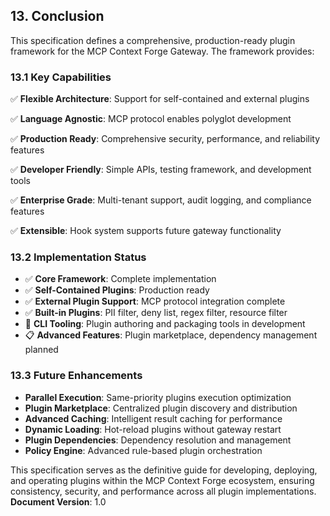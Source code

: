 ## 13. Conclusion

This specification defines a comprehensive, production-ready plugin framework for the MCP Context Forge Gateway. The framework provides:

### 13.1 Key Capabilities

✅ **Flexible Architecture**: Support for self-contained and external plugins

✅ **Language Agnostic**: MCP protocol enables polyglot development

✅ **Production Ready**: Comprehensive security, performance, and reliability features

✅ **Developer Friendly**: Simple APIs, testing framework, and development tools

✅ **Enterprise Grade**: Multi-tenant support, audit logging, and compliance features

✅ **Extensible**: Hook system supports future gateway functionality

### 13.2 Implementation Status

- ✅ **Core Framework**: Complete implementation
- ✅ **Self-Contained Plugins**: Production ready
- ✅ **External Plugin Support**: MCP protocol integration complete
- ✅ **Built-in Plugins**: PII filter, deny list, regex filter, resource filter
- 🔄 **CLI Tooling**: Plugin authoring and packaging tools in development
- 📋 **Advanced Features**: Plugin marketplace, dependency management planned

### 13.3 Future Enhancements

- **Parallel Execution**: Same-priority plugins execution optimization
- **Plugin Marketplace**: Centralized plugin discovery and distribution
- **Advanced Caching**: Intelligent result caching for performance
- **Dynamic Loading**: Hot-reload plugins without gateway restart
- **Plugin Dependencies**: Dependency resolution and management
- **Policy Engine**: Advanced rule-based plugin orchestration

This specification serves as the definitive guide for developing, deploying, and operating plugins within the MCP Context Forge ecosystem, ensuring consistency, security, and performance across all plugin implementations.
**Document Version**: 1.0
